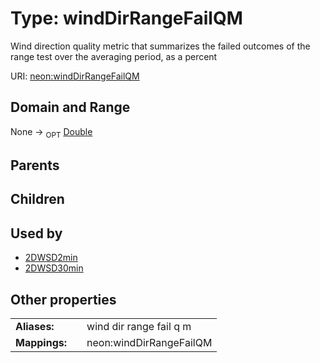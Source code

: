 
# Type: windDirRangeFailQM


Wind direction quality metric that summarizes the failed outcomes of the range test over the averaging period, as a percent

URI: [neon:windDirRangeFailQM](https://data.neonscience.org/windDirRangeFailQM)


## Domain and Range

None ->  <sub>OPT</sub> [Double](types/Double.md)

## Parents


## Children


## Used by

 * [2DWSD2min](2DWSD2min.md)
 * [2DWSD30min](2DWSD30min.md)

## Other properties

|  |  |  |
| --- | --- | --- |
| **Aliases:** | | wind dir range fail q m |
| **Mappings:** | | neon:windDirRangeFailQM |

